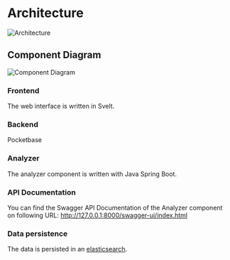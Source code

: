 # Architecture

![Architecture](../assets/diagrams/architecture.png)

## Component Diagram

![Component Diagram](../assets/diagrams/componentDiagram.png)

### Frontend

The web interface is written in Svelt.

### Backend

Pocketbase

### Analyzer

The analyzer component is written with Java Spring Boot.

### API Documentation

You can find the Swagger API Documentation of the Analyzer component on following URL: http://127.0.0.1:8000/swagger-ui/index.html

### Data persistence

The data is persisted in an [elasticsearch](https://www.elastic.co/elasticsearch/). 
